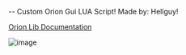 -- Custom Orion Gui LUA Script! Made by: Hellguy!

[Orion Lib Documentation](https://github.com/helguyuser1/hellguyposts/blob/main/README.md)

![image](https://github.com/user-attachments/assets/bdc44462-2b95-488d-834d-f31ca1538891)
